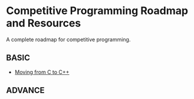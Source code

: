 # Competitive Programming Roadmap and Resources
A complete roadmap for competitive programming.

## BASIC

- [Moving from C to C++](/Basic/moving-from-c-to-cpp.md)


## ADVANCE
